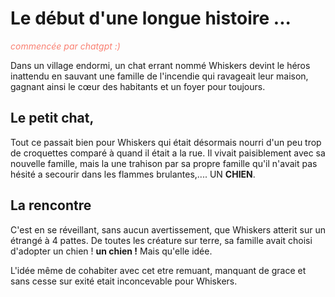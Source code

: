 # Le début d'une longue histoire ... 
<span style="color:salmon">*commencée par chatgpt :)*</span>

Dans un village endormi, un chat errant nommé Whiskers devint le héros inattendu en sauvant une famille de l'incendie qui ravageait leur maison, gagnant ainsi le cœur des habitants et un foyer pour toujours.

## Le petit chat,
Tout ce passait bien pour Whiskers qui était désormais nourri d'un peu trop de croquettes comparé à quand il était a la rue.
Il vivait paisiblement avec sa nouvelle famille, mais la une trahison par sa propre famille qu'il n'avait pas hésité a secourir dans les flammes brulantes,.... UN **CHIEN**.

## La rencontre
C'est en se réveillant, sans aucun avertissement, que Whiskers atterit sur un étrangé à 4 pattes. De toutes les créature sur terre, sa famille avait choisi d'adopter un chien ! **un chien !** Mais qu'elle idée. 

L'idée même de cohabiter avec cet etre remuant, manquant de grace et sans cesse sur exité etait inconcevable pour Whiskers.